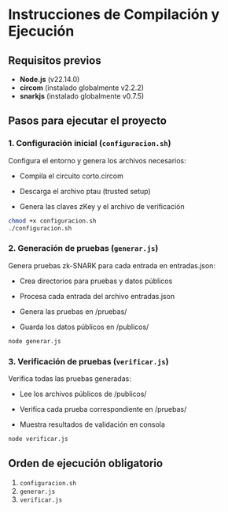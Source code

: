 # Instrucciones de Compilación y Ejecución

## Requisitos previos

- **Node.js** (v22.14.0)
- **circom** (instalado globalmente v2.2.2)
- **snarkjs** (instalado globalmente v0.7.5)

## Pasos para ejecutar el proyecto

### 1. Configuración inicial (`configuracion.sh`)
Configura el entorno y genera los archivos necesarios:

  - Compila el circuito corto.circom

  - Descarga el archivo ptau (trusted setup)

  - Genera las claves zKey y el archivo de verificación
  

```bash
chmod +x configuracion.sh
./configuracion.sh
```

### 2. Generación de pruebas (`generar.js`)

Genera pruebas zk-SNARK para cada entrada en entradas.json:

  - Crea directorios para pruebas y datos públicos

  - Procesa cada entrada del archivo entradas.json

  - Genera las pruebas en /pruebas/

  - Guarda los datos públicos en /publicos/

```bash
node generar.js
```

### 3. Verificación de pruebas (`verificar.js`)

Verifica todas las pruebas generadas:

- Lee los archivos públicos de /publicos/

- Verifica cada prueba correspondiente en /pruebas/

- Muestra resultados de validación en consola

```bash
node verificar.js
```

## Orden de ejecución obligatorio
1. `configuracion.sh`
2. `generar.js`
3. `verificar.js`

